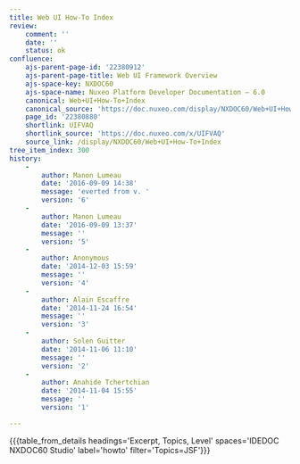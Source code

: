 ```yaml
---
title: Web UI How-To Index
review:
    comment: ''
    date: ''
    status: ok
confluence:
    ajs-parent-page-id: '22380912'
    ajs-parent-page-title: Web UI Framework Overview
    ajs-space-key: NXDOC60
    ajs-space-name: Nuxeo Platform Developer Documentation — 6.0
    canonical: Web+UI+How-To+Index
    canonical_source: 'https://doc.nuxeo.com/display/NXDOC60/Web+UI+How-To+Index'
    page_id: '22380880'
    shortlink: UIFVAQ
    shortlink_source: 'https://doc.nuxeo.com/x/UIFVAQ'
    source_link: /display/NXDOC60/Web+UI+How-To+Index
tree_item_index: 300
history:
    -
        author: Manon Lumeau
        date: '2016-09-09 14:38'
        message: 'everted from v. '
        version: '6'
    -
        author: Manon Lumeau
        date: '2016-09-09 13:37'
        message: ''
        version: '5'
    -
        author: Anonymous
        date: '2014-12-03 15:59'
        message: ''
        version: '4'
    -
        author: Alain Escaffre
        date: '2014-11-24 16:54'
        message: ''
        version: '3'
    -
        author: Solen Guitter
        date: '2014-11-06 11:10'
        message: ''
        version: '2'
    -
        author: Anahide Tchertchian
        date: '2014-11-04 15:55'
        message: ''
        version: '1'

---
```

{{{table_from_details headings='Excerpt, Topics, Level' spaces='IDEDOC NXDOC60 Studio' label='howto' filter='Topics=JSF'}}}
